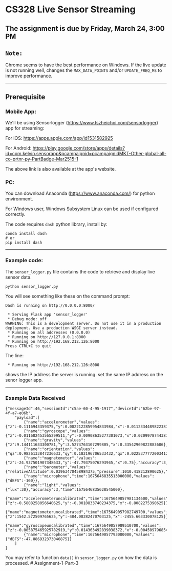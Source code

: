 # CS328 Live Sensor Streaming

## The assignment is due by Friday, March 24, 3:00 PM
## `Note:`

Chrome seems to have the best performance on Windows. If the live update is not running well, changes the `MAX_DATA_POINTS` and/or `UPDATE_FREQ_MS` to improve performance.

---
## Prerequisite

### Mobile App:

We'll be using Sensorlogger (https://www.tszheichoi.com/sensorlogger) app for streaming:

For iOS: https://apps.apple.com/app/id1531582925

For Android: https://play.google.com/store/apps/details?id=com.kelvin.sensorapp&pcampaignid=pcampaignidMKT-Other-global-all-co-prtnr-py-PartBadge-Mar2515-1

The above link is also available at the app's website.

### PC:

You can download Anaconda (https://www.anaconda.com/) for python environment.

For Windows user, Windows Subsystem Linux can be used if configured correctly. 

The code requires `dash` python library, install by:

```
conda install dash
# or
pip install dash
```

---

### Example code:

The `sensor_logger.py` file contains the code to retrieve and display live sensor data.

```
python sensor_logger.py
```

You will see something like these on the command prompt:

```
Dash is running on http://0.0.0.0:8000/

 * Serving Flask app 'sensor_logger'
 * Debug mode: off
WARNING: This is a development server. Do not use it in a production deployment. Use a production WSGI server instead.
 * Running on all addresses (0.0.0.0)
 * Running on http://127.0.0.1:8000
 * Running on http://192.168.212.126:8000
Press CTRL+C to quit
```

The line:

```
 * Running on http://192.168.212.126:8000
```

shows the IP address the server is running. set the same IP address on the senor logger app.


---

### Example Data Received

```
{"messageId":46,"sessionId":"c5ae-60-4-95-1917","deviceId":"62be-97-4f-a7-e06b",
    "payload":[
        {"name":"accelerometer","values":{"z":-0.1116943359375,"y":0.0022122859954833984,"x":-0.01123344898223877},"accuracy":3,"time":1675646835546228200},
        {"name":"gyroscope","values":{"z":-0.011682453565299511,"y":-0.00908635277301073,"x":0.020997874438762665},"accuracy":3,"time":1675646835546228200},
        {"name":"gravity","values":{"z":9.144111633300781,"y":3.5274763107299805,"x":0.33542969822883606},"accuracy":3,"time":1675646835546228200},
        {"name":"orientation","values":{"qz":0.9826133847236633,"qy":0.182196706533432,"qx":0.022537777200341225,"qw":0.02770204283297062,"roll":-0.03665274381637573,"pitch":-0.3675247132778168,"yaw":-3.092036247253418},"accuracy":3,"time":1675646835535921700},
        {"name":"magnetometer","values":{"z":-24.937501907348633,"y":-47.79375076293945,"x":0.75},"accuracy":3,"time":1675646835562376400},
        {"name":"barometer","values":{"relativeAltitude":0.03963470458984375,"pressure":1010.418212890625},"accuracy":3,"time":1675646835579372800},
        {"name":"microphone","time":1675646835513000000,"values":{"dBFS":-160}},
        {"name":"light","values":{"lux":30},"accuracy":3,"time":1675646835628545000},
         {"name":"accelerometeruncalibrated","time":1675649057981134600,"values":{"z":-0.5808258056640625,"y":-0.0010833740234375,"x":-0.8082275390625}},
        {"name":"magnetometeruncalibrated","time":1675649057982749700,"values":{"z":1542.572509765625,"y":-484.08282470703125,"x":-2455.663330078125}},
        {"name":"gyroscopeuncalibrated","time":1675649057989510700,"values":{"z":-0.005875465925782919,"y":0.014363492839038372,"x":-0.004509796854108572}},
        {"name":"microphone","time":1675649057793000000,"values":{"dBFS":-47.886932373046875}}
    ]
}
```

You may refer to function `data()` in `sensor_logger.py` on how the data is processed.
#   A s s i g n m e n t - 1 - P a r t - 3  
 